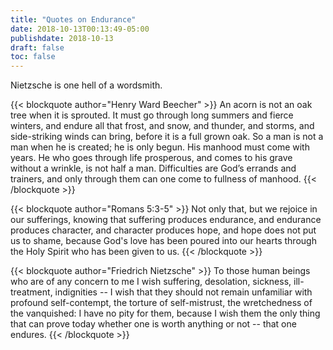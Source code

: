 ```yaml
---
title: "Quotes on Endurance"
date: 2018-10-13T00:13:49-05:00
publishdate: 2018-10-13
draft: false
toc: false
---
```


Nietzsche is one hell of a wordsmith.

<!--more-->

{{< blockquote author="Henry Ward Beecher" >}}
An acorn is not an oak tree when it is sprouted. It must go through long summers and fierce winters, and endure all that frost, and snow, and thunder, and storms, and side-striking winds can bring, before it is a full grown oak. So a man is not a man when he is created; he is only begun. His manhood must come with years. He who goes through life prosperous, and comes to his grave without a wrinkle, is not half a man. Difficulties are God’s errands and trainers, and only through them can one come to fullness of manhood.
{{< /blockquote >}}

{{< blockquote author="Romans 5:3-5" >}}
Not only that, but we rejoice in our sufferings, knowing that suffering produces endurance, and endurance produces character, and character produces hope, and hope does not put us to shame, because God's love has been poured into our hearts through the Holy Spirit who has been given to us.
{{< /blockquote >}}

{{< blockquote author="Friedrich Nietzsche" >}}
To those human beings who are of any concern to me I wish suffering, desolation, sickness, ill-treatment, indignities -- I wish that they should not remain unfamiliar with profound self-contempt, the torture of self-mistrust, the wretchedness of the vanquished: I have no pity for them, because I wish them the only thing that can prove today whether one is worth anything or not -- that one endures.
{{< /blockquote >}}
